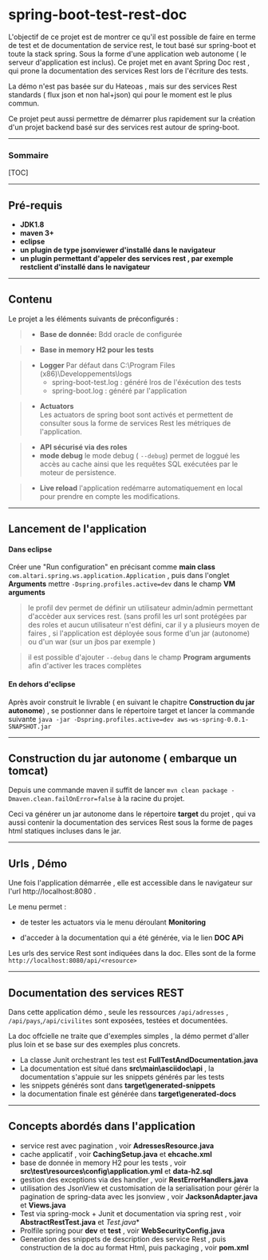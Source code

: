 spring-boot-test-rest-doc
===================
L'objectif de ce projet est de montrer ce qu'il est possible de faire en terme de test et de documentation de service rest, le tout basé sur spring-boot et toute la stack spring. Sous la forme d'une application web autonome ( le serveur d'application est inclus).
Ce projet met en avant Spring Doc rest , qui prone la documentation des services Rest lors de l'écriture des tests.

La démo n'est pas basée sur du Hateoas , mais sur des services Rest standards ( flux json et non hal+json) qui pour le moment est le plus commun.  

Ce projet peut aussi permettre de démarrer plus rapidement sur la création d'un projet backend basé sur des services rest autour de spring-boot.

----------
### Sommaire
[TOC]

----------
Pré-requis
-------------------
- **JDK1.8**
- **maven 3+**
- **eclipse**
- **un plugin de type jsonviewer d'installé dans le navigateur**
- **un plugin permettant d'appeler des services rest , par exemple restclient d'installé dans le navigateur**

----------
Contenu
-------------------
Le projet a les éléments suivants de préconfigurés :

> - **Base de donnée:**
> Bdd oracle de configurée

> - **Base in memory H2 pour les tests**

> - **Logger**
> Par défaut dans C:\Program Files (x86)\Developpements\logs
>    - spring-boot-test.log : généré lros de l'éxécution des tests
>    - spring-boot.log : généré par l'application

> - **Actuators**  
> Les actuators de spring boot sont activés et permettent de consulter sous la forme de services Rest les métriques de l'application. 

>- **API sécurisé via des roles**
>- **mode debug**
>le mode debug ( `--debug`) permet de loggué les accès au cache ainsi que les requêtes SQL exécutées par le moteur de persistence.

>- **Live reload**
>l'application redémarre automatiquement en local pour prendre en compte les modifications.
 
----------

Lancement de l'application
-------------------
####  Dans eclipse
Créer une "Run configuration" en précisant comme **main class**  
`com.altari.spring.ws.application.Application` , puis dans l'onglet **Arguments** mettre `-Dspring.profiles.active=dev` dans le champ **VM arguments**
> le profil dev permet de définir un utilisateur admin/admin permettant d'accèder aux services rest. (sans profil les url sont protégées par des roles et aucun utilisateur n'est défini, car il y a plusieurs moyen de faires , si l'application est déployée sous forme d'un jar (autonome) ou d'un war (sur un jbos par exemple )

>il est possible d'ajouter `--debug` dans le champ **Program arguments** afin d'activer les traces complètes

#### En dehors d'eclipse
Après avoir construit le livrable ( en suivant le chapitre **Construction du jar autonome**) , se postionner dans le répertoire target et lancer la commande suivante `java -jar -Dspring.profiles.active=dev aws-ws-spring-0.0.1-SNAPSHOT.jar`

----------

Construction du jar autonome ( embarque un tomcat)
-------------------
Depuis une commande maven il suffit de lancer `mvn clean package -Dmaven.clean.failOnError=false` à la racine du projet.

Ceci va générer un jar autonome dans le répertoire **target** du projet , qui va aussi contenir la documentation des services Rest sous la forme de pages html statiques incluses dans le jar.

----------
Urls , Démo
-------------------

Une fois l'application démarrée , elle est accessible dans le navigateur sur l'url http://localhost:8080 .

Le menu permet :

-  de tester les actuators via le menu déroulant **Monitoring**

-  d'acceder à la documentation qui a été générée, via le lien **DOC APi**

Les urls des service Rest sont indiquées dans la doc.
Elles sont de la forme `http://localhost:8080/api/<resource>`

----------
Documentation des services REST
-------------------

Dans cette application démo , seule les ressources `/api/adresses` , `/api/pays`,`/api/civilites` sont exposées, testées et documentées. 

La doc offcielle ne traite que d'exemples simples , la démo permet d'aller plus loin et se base sur des exemples plus concrets.

- La classe Junit orchestrant les test est **FullTestAndDocumentation.java**
- La documentation est situé dans **src\main\asciidoc\api** , la documentation s'appuie sur les snippets générés par les tests
- les snippets générés sont dans **target\generated-snippets**
- la documentation finale est générée dans **target\generated-docs**

----------
Concepts abordés dans l'application
-------------------
- service rest avec pagination , voir **AdressesResource.java**
- cache applicatif , voir **CachingSetup.java** et **ehcache.xml** 
- base de donnée in memory H2 pour les tests , voir **src\test\resources\config\application.yml** et **data-h2.sql**
- gestion des exceptions via des handler , voir **RestErrorHandlers.java**
- utilisation des JsonView et customisation de la serialisation pour gérér la pagination de spring-data avec les jsonview , voir **JacksonAdapter.java** et **Views.java**
- Test via spring-mock + Junit et documentation via spring rest , voir **AbstractRestTest.java** et **Test*.java**
- Prolfile spring pour **dev** et **test** , voir **WebSecurityConfig.java**
- Generation des snippets de description des service Rest , puis construction de la doc au format Html, puis packaging , voir **pom.xml**
